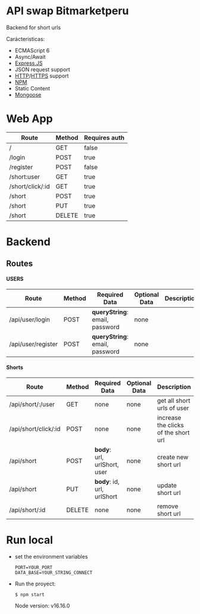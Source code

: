 # API swap Bitmarketperu

Backend for short urls

Carácteristicas:
- ECMAScript 6
- Async/Await
- [Express.JS](https://expressjs.com)
- JSON request support
- [HTTP](https://en.wikipedia.org/wiki/Hypertext_Transfer_Protocol)/[HTTPS](https://en.wikipedia.org/wiki/HTTPS) support
- [NPM](https://docs.npmjs.com/about-npm/)
- Static Content
- [Mongoose](https://mongoosejs.com/)

# Web App
| Route | Method | Requires auth |
|--|--|--|
| / | GET | false |
| /login | POST | true |
| /register | POST | false |
| /short:user | GET | true |
| /short/click/:id | GET | true |
| /short | POST | true |
| /short | PUT | true |
| /short | DELETE | true |

# Backend
## Routes 
#### USERS
| Route | Method | Required Data | Optional Data | Description |
|--|--|--|--|--|
| /api/user/login | POST | **queryString**: email, password | none | |
| /api/user/register | POST | **queryString**: email, password | none | |



#### Shorts
| Route | Method | Required Data | Optional Data | Description |
|--|--|--|--|--|
| /api/short/:/user | GET | none | none | get all short urls of user |
| /api/short/click/:id | POST | none | none | increase the clicks of the short url |
| /api/short | POST | **body**: url, urlShort, user | none | create new short url |
| /api/short | PUT | **body**: id, url, urlShort | none | update short url |
| /api/short/:id | DELETE | none | none | remove short url |

# Run local

- set the environment variables
  ```text
  PORT=YOUR_PORT
  DATA_BASE=YOUR_STRING_CONNECT
  ```
- Run the proyect:
  ```console
  $ npm start
  ```


  Node version: v16.16.0
